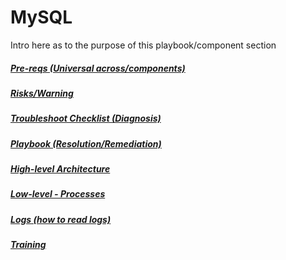 # MySQL

Intro here as to the purpose of this playbook/component section


##### [Pre-reqs (Universal across/components)](https://github.com/eugenebell/testdocs/blob/master/MySQL-Pre-Reqs.md) 
##### [Risks/Warning](https://github.com/eugenebell/testdocs/blob/master/MySQL-Risks-Warnings.md) 
##### [Troubleshoot Checklist  (Diagnosis)](https://github.com/eugenebell/testdocs/blob/master/MySQL-Troubleshoot.md) 
##### [Playbook (Resolution/Remediation)](https://github.com/eugenebell/testdocs/blob/master/MySQL-Playbook.md) 
##### [High-level Architecture](https://github.com/eugenebell/testdocs/blob/master/MySQL-Arch-High-Level.md) 
##### [Low-level - Processes](https://github.com/eugenebell/testdocs/blob/master/MySQL-Arch-Low-Level.md) 
##### [Logs (how to read logs)](https://github.com/eugenebell/testdocs/blob/master/MySQL-Logs.md) 
##### [Training](https://github.com/eugenebell/testdocs/blob/master/MySQL-Training.md) 


